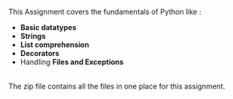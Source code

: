 This Assignment covers the fundamentals of Python like :
- **Basic datatypes**
- **Strings**
- **List comprehension**
- **Decorators**
- Handling **Files and Exceptions**

<br>
The zip file contains all the files in one place for this assignment.
